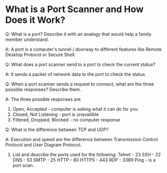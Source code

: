 # What is a Port Scanner and How Does it Work?

Q:  What is a port? Describe it with an analogy that would help a family member understand.

A: A port is a computer's tunnel / doorway to different features like Remote Desktop Protocol or Secure Shell. 

Q: What does a port scanner send to a port to check the current status?

A: It sends a packet of network data to the port to check the status. 

Q: When a port scanner sends a request to connect, what are the three possible responses? Describe them.

A: The three possible responses are 
1. Open, Accepted - computer is asking what it can do for you
2. Closed, Not Listening - port is unavailible
3. Filtered, Dropped, Blocked - no computer response


Q: What is the difference between TCP and UDP?

A: Execution and speed are the difference between Transmission Control Protocol and User Diagram Protocol. 


1. List and describe the ports used for the following:
Telnet - 23
SSH - 22
DNS - 53
SMTP - 25
HTTP - 80
HTTPS - 443
RDP - 3389
Ping - is a port scan.
